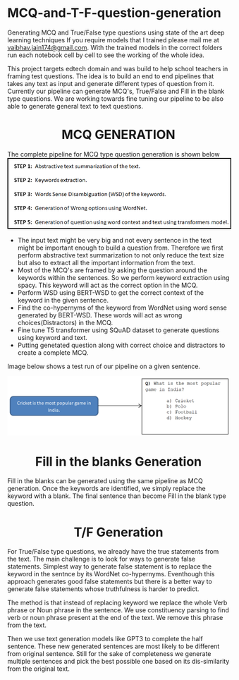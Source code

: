# MCQ-and-T-F-question-generation
 Generating MCQ and True/False type questions using state of the art deep learning techniques
 If you require models that I trained please mail me at vaibhav.jain174@gmail.com. With the trained models in the correct folders run each notebook cell by cell to see the working of the whole idea. 

This project targets edtech domain and was build to help school teachers in framing test questions. The idea is to build an end to end pipelines that takes any text as input and generate different types of question from it. Currently our pipeline can generate MCQ's, True/False and Fill in the blank type questions. We are working towards fine tuning our pipeline to be also able to generate general text to text questions.

<h1 align="center">MCQ GENERATION</h1>
The complete pipeline for MCQ type question generation is shown below

<center><img src="https://github.com/vaibhav174/MCQ-and-T-F-question-generation/blob/main/images/MCQ_pipline.png" style="border:2px solid black;"></center>

<ul>
	<li>The input text might be very big and not every sentence in the text might be important enough to build a question from. Therefore we first perform abstractive text summarization to not only reduce the text size but also to extract all the important information from the text.</li>
	<li>Most of the MCQ's are framed by asking the question around the keywords within the sentences. So we perform keyword extraction using spacy. This keyword will act as the correct option in the MCQ.</li>
	<li>Perform WSD using BERT-WSD to get the correct context of the keyword in the given sentence.</li>
	<li>Find the co-hypernyms of the keyword from WordNet using word sense generated by BERT-WSD. These words will act as wrong choices(Distractors) in the MCQ.</li>
	<li>Fine tune T5 transformer using SQuAD dataset to generate questions using keyword and text.</li>
	<li>Putting genetated question along with correct choice and distractors to create a complete MCQ.</li>
</ul>

Image below shows a test run of our pipeline on a given sentence.
<center><img src="https://github.com/vaibhav174/MCQ-and-T-F-question-generation/blob/main/images/MCQ_output.png"></center>
<h1 align="center">Fill in the blanks Generation</h1>
<p>Fill in the blanks can be generated using the same pipeline as MCQ generation. Once the keywords are identified, we simply replace the keyword with a blank. The final sentence than become Fill in the blank type question. </p>
<h1 align="center">T/F Generation</h1>
<p>For True/False type questions, we already have the true statements from the text. The main challenge is to look for ways to generate false statements. Simplest way to generate false statement is to replace the keyword in the sentnce by its WordNet co-hypernyms. Eventhough this approach generates good false statements but there is a better way to generate false statements whose truthfulness is harder to predict.</p>
<p>The method is that instead of replacing keyword we replace the whole Verb phrase or Noun phrase in the sentence. We use constituency parsing to find verb or noun phrase present at the end of the text. We remove this phrase from the text.</p>
<p>Then we use text generation models like GPT3 to complete the half sentence. These new generated sentences are most likely to be different from original sentence. Still for the sake of completeness we generate multiple sentences and pick the best possible one based on its dis-similarity from the original text. </p>

 
